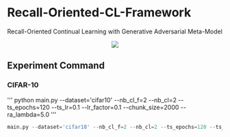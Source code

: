 # Recall-Oriented-CL-Framework
Recall-Oriented Continual Learning with Generative Adversarial Meta-Model
<p align="center">
  <img src="https://github.com/haneol0415/recall-oriented-cl-framework/assets/61872888/f547bb26-916b-4cf9-98ca-0ff1ba83d229">
</p>

## Experiment Command
### CIFAR-10
'''
python main.py --dataset='cifar10' --nb_cl_f=2 --nb_cl=2 --ts_epochs=120 --ts_lr=0.1  --lr_factor=0.1 --chunk_size=2000 --ra_lambda=5.0
'''

```python
main.py --dataset='cifar10' --nb_cl_f=2 --nb_cl=2 --ts_epochs=120 --ts_lr=0.1  --lr_factor=0.1 --chunk_size=2000 --ra_lambda=5.0
```
